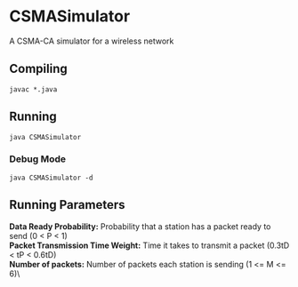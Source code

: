 # CSMASimulator
A CSMA-CA simulator for a wireless network
## Compiling
`javac *.java`
## Running
`java CSMASimulator`
### Debug Mode
`java CSMASimulator -d`
## Running Parameters
**Data Ready Probability:** Probability that a station has a packet ready to send (0 < P < 1)\
**Packet Transmission Time Weight:** Time it takes to transmit a packet (0.3tD < tP < 0.6tD)\
**Number of packets:** Number of packets each station is sending (1 <= M <= 6)\

